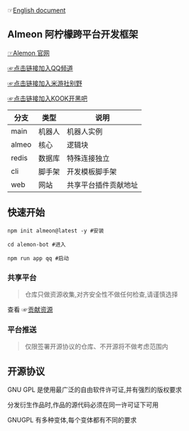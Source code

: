 ☞[English document](./README_English.md)

## Almeon 阿柠檬跨平台开发框架

[☞Alemon 官网](https://www.alemonjs.com/alemon)

[☞点击链接加入QQ频道](https://pd.qq.com/s/h1o84u58q)

[☞点击链接加入米游社别野](https://dby.miyoushe.com/chat/2142/33641)

[☞点击链接加入KOOK开黑吧](https://kook.top/Rq90xA)

| 分支  | 类型   | 说明     |
| ----  | ----   | ----    |
| main  | 机器人 | 机器人实例   |
| almeo | 核心   | 逻辑块 |
| redis | 数据库 | 特殊连接独立        |
| cli   | 脚手架 | 开发模板脚手架      |
| web   | 网站   | 共享平台插件贡献地址|

## 快速开始

```shell
npm init almeon@latest -y #安装
```

```shell
cd alemon-bot #进入
```

```shell
npm run app qq #启动
```

### 共享平台

> 仓库只做资源收集,对齐安全性不做任何检查,请谨慎选择

查看 ☞[贡献资源](https://gitee.com/ningmengchongshui/alemon/tree/web/docs/root/examples/about/plugins.md)

### 平台推送

> 仅限签署开源协议的仓库、不开源将不做考虑范围内

## 开源协议

GNU GPL 是使用最广泛的自由软件许可证,并有强烈的版权要求

分发衍生作品时,作品的源代码必须在同一许可证下可用

GNUGPL 有多种变体,每个变体都有不同的要求
